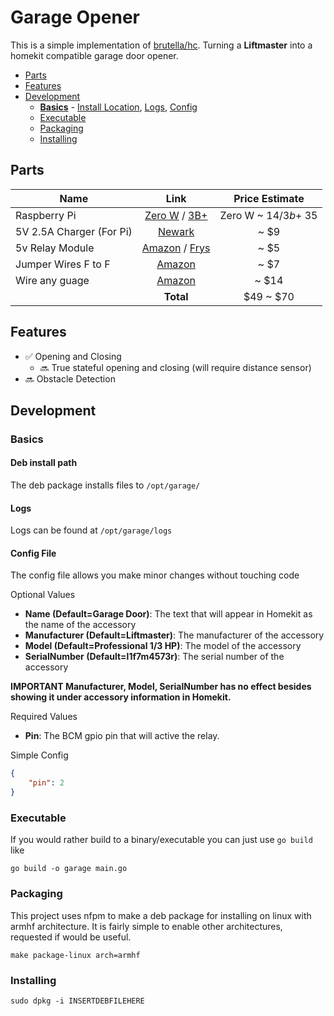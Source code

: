 # Garage Opener

This is a simple implementation of [brutella/hc](https://github.com/brutella/hc). Turning a **Liftmaster** into a homekit compatible garage door opener.

- [Parts](#parts)
- [Features](#features)
- [Development](#development)
    - [**Basics**](#basics) - [Install Location](#deb-install-path), [Logs](#logs), [Config](#config-file)
    - [Executable](#executable)
    - [Packaging](#packaging)
    - [Installing](#installing)

## Parts
| Name                | Link    | Price Estimate |
| --------------------|:-------:|:--------------:|
| Raspberry Pi        | [Zero W](https://www.amazon.com/ELEMENT-Element14-Raspberry-Pi-Motherboard/dp/B07BDR5PDW/ref=sr_1_5?s=pc&ie=UTF8&qid=1545888929&sr=1-5&keywords=raspberry+pi) /  [3B+](https://www.raspberrypi.org/products/raspberry-pi-3-model-b-plus/) | Zero W ~ $14 / 3b+ ~$35 |
| 5V 2.5A Charger (For Pi) | [Newark](https://www.newark.com/stontronics/t5875dv/psu-raspberry-pi-5v-2-5a-multi/dp/77Y6535?src=raspberrypi) | ~ $9
| 5v Relay Module     | [Amazon](https://www.amazon.com/Tolako-Arduino-Indicator-Channel-Official/dp/B00VRUAHLE/ref=sr_1_6?ie=UTF8&qid=1544893749&sr=8-6&keywords=relay+module) / [Frys](https://www.frys.com/product/9410451?site=sr:SEARCH:MAIN_RSLT_PG) | ~ $5
| Jumper Wires F to F | [Amazon](https://www.amazon.com/EDGELEC-Optional-Breadboard-Assorted-Multicolored/dp/B07GD2BWPY/ref=sr_1_1_sspa?ie=UTF8&qid=1545889448&sr=8-1-spons&keywords=jumper+wire+female+to+female&psc=1) | ~ $7
| Wire any guage | [Amazon](https://www.amazon.com/Electronix-Express-Hook-Wire-Solid/dp/B00B4ZRPEY/ref=sr_1_3?s=industrial&ie=UTF8&qid=1545889628&sr=1-3&keywords=solid+wire) | ~ $14
||**Total**|  $49 ~ $70|


## Features

- ✅ Opening and Closing
    - 🔜 True stateful opening and closing (will require distance sensor)
- 🔜 Obstacle Detection

## Development
### Basics
#### Deb install path
The deb package installs files to `/opt/garage/`
#### Logs
Logs can be found at `/opt/garage/logs`
#### Config File
The config file allows you make minor changes without touching code

Optional Values 

- **Name (Default=Garage Door)**: The text that will appear in Homekit as the name of the accessory
- **Manufacturer (Default=Liftmaster)**: The manufacturer of the accessory
- **Model (Default=Professional 1/3 HP)**: The model of the accessory
- **SerialNumber (Default=l1f7m4573r)**: The serial number of the accessory

**IMPORTANT Manufacturer, Model, SerialNumber has no effect besides showing it under accessory information in Homekit.**

Required Values
- **Pin**: The BCM gpio pin that will active the relay.

Simple Config
```json
{
    "pin": 2
}
```

### Executable
If you would rather build to a binary/executable you can just use `go build` like
```
go build -o garage main.go
```
### Packaging
This project uses nfpm to make a deb package for installing on linux with armhf architecture. It is fairly simple to enable other architectures, requested if would be useful.
```
make package-linux arch=armhf
```

### Installing
```
sudo dpkg -i INSERTDEBFILEHERE
```

